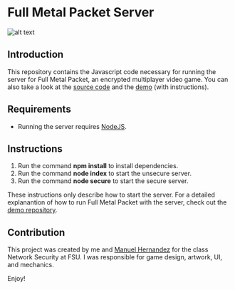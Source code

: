 Full Metal Packet Server
=========================

![alt text](https://jwparsons.bitbucket.io/style/images/projects/fullmetalpacket/title.png "Full Metal Packet Title")

## Introduction
This repository contains the Javascript code necessary for running the server for Full Metal Packet, an encrypted multiplayer video game.
You can also take a look at the [source code](https://github.com/jwparsons/FullMetalPacket) and the [demo](https://github.com/jwparsons/FullMetalPacket_Demo) (with instructions).


## Requirements
* Running the server requires [NodeJS](https://nodejs.org/en/).


## Instructions
1. Run the command **npm install** to install dependencies.
1. Run the command **node index** to start the unsecure server.
1. Run the command **node secure** to start the secure server.

These instructions only describe how to start the server.
For a detailed explanantion of how to run Full Metal Packet with the server, check out the [demo repository](https://github.com/jwparsons/FullMetalPacket_Demo).


## Contribution
This project was created by me and [Manuel Hernandez](https://github.com/manmx) for the class Network Security at FSU.
I was responsible for game design, artwork, UI, and mechanics.

Enjoy!